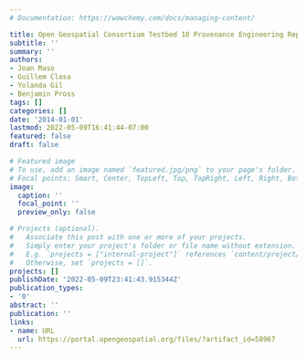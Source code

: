 ```yaml
---
# Documentation: https://wowchemy.com/docs/managing-content/

title: Open Geospatial Consortium Testbed 10 Provenance Engineering Report
subtitle: ''
summary: ''
authors:
- Joan Maso
- Guillem Closa
- Yolanda Gil
- Benjamin Pross
tags: []
categories: []
date: '2014-01-01'
lastmod: 2022-05-09T16:41:44-07:00
featured: false
draft: false

# Featured image
# To use, add an image named `featured.jpg/png` to your page's folder.
# Focal points: Smart, Center, TopLeft, Top, TopRight, Left, Right, BottomLeft, Bottom, BottomRight.
image:
  caption: ''
  focal_point: ''
  preview_only: false

# Projects (optional).
#   Associate this post with one or more of your projects.
#   Simply enter your project's folder or file name without extension.
#   E.g. `projects = ["internal-project"]` references `content/project/deep-learning/index.md`.
#   Otherwise, set `projects = []`.
projects: []
publishDate: '2022-05-09T23:41:43.915344Z'
publication_types:
- '0'
abstract: ''
publication: ''
links:
- name: URL
  url: https://portal.opengeospatial.org/files/?artifact_id=58967
---
```

